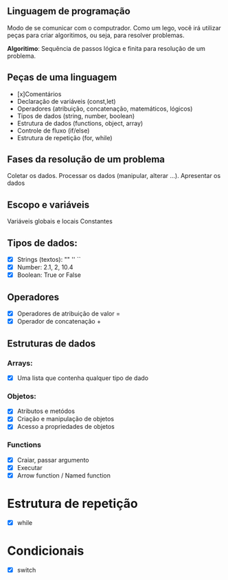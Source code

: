 ## Linguagem de programação

Modo de se comunicar com o computrador.
Como um lego, você irá utilizar peças para criar algoritimos, ou seja, para resolver problemas.

**Algoritimo**: Sequência de passos lógica e finita para resolução de um problema.

## Peças de uma linguagem 

- [x]Comentários
- Declaração de variáveis (const,let)
- Operadores (atribuição, concatenação, matemáticos, lógicos)
- Tipos de dados (string, number, boolean)
- Estrutura de dados (functions, object, array)
- Controle de fluxo (if/else)
- Estrutura de repetição (for, while)

## Fases da resolução de um problema

Coletar os dados.
Processar os dados (manipular, alterar ...).
Apresentar os dados

## Escopo e variáveis

Variáveis globais e locais
Constantes

## Tipos de dados:

- [x] Strings (textos): "" '' ``
- [x] Number: 2.1, 2, 10.4
- [x] Boolean: True or False

## Operadores

- [x] Operadores de atribuição de valor =
- [x] Operador de concatenação +

## Estruturas de dados
### Arrays:

- [x] Uma lista que contenha qualquer tipo de dado

### Objetos:

- [x] Atributos e metódos 
- [x] Criação e manipulação de objetos
- [x] Acesso a propriedades de objetos

### Functions

- [x] Craiar, passar argumento
- [x] Executar
- [x] Arrow function / Named function

# Estrutura de repetição

- [x] while

# Condicionais 

- [x] switch